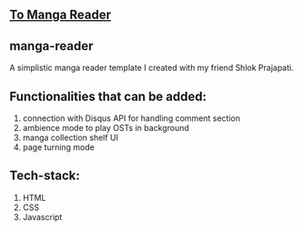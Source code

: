 ## [To Manga Reader](https://prabhat-recipe.netlify.app/)

## manga-reader
A simplistic manga reader template I created with my friend Shlok Prajapati.

## Functionalities that can be added:
1. connection with Disqus API for handling comment section
2. ambience mode to play OSTs in background
3. manga collection shelf UI
4. page turning mode

## Tech-stack:
1. HTML
2. CSS
3. Javascript
